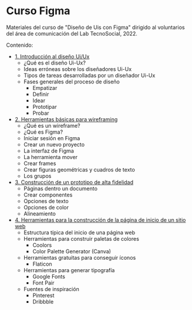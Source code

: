 # Curso Figma

Materiales del curso de "Diseño de Uis con Figma" dirigido al voluntarios del área de comunicación del Lab TecnoSocial, 2022.

Contenido:

- [1. Introducción al diseño Ui/Ux](https://github.com/lab-tecnosocial/curso-figma/tree/main/1-introduccion-dise%C3%B1o-ui)
    - ¿Qué es el diseño Ui-Ux?
    - Ideas erróneas sobre los diseñadores Ui-Ux
    - Tipos de tareas desarrolladas por un diseñador Ui-Ux
    - Fases generales del proceso de diseño
        - Empatizar
        - Definir
        - Idear
        - Prototipar
        - Probar
- [2. Herramientas básicas para wireframing](https://github.com/lab-tecnosocial/curso-figma/tree/main/2-wireframe)
    - ¿Qué es un wireframe?
    - ¿Qué es Figma?
    - Iniciar sesión en Figma
    - Crear un nuevo proyecto
    - La interfaz de Figma
    - La herramienta mover
    - Crear frames
    - Crear figuras geométricas y cuadros de texto
    - Los grupos
- [3. Construcción de un prototipo de alta fidelidad](https://github.com/lab-tecnosocial/curso-figma/tree/main/3-construccion_prototipo)
    - Páginas dentro un documento
    - Crear componentes
    - Opciones de texto
    - Opciones de color
    - Alineamiento
- [4. Herramientas para la construcción de la página de inicio de un sitio web](https://github.com/lab-tecnosocial/curso-figma/tree/main/4-herramientas-sitioweb)
    - Estructura típica del inicio de una página web
    - Herramientas para construir paletas de colores
        - Coolors
        - Color Palette Generator (Canva)
    - Herramientas gratuitas para conseguir íconos
        - Flaticon
    - Herramientas para generar tipografía
        - Google Fonts
        - Font Pair
    - Fuentes de inspiración
        - Pinterest
        - Dribbble
